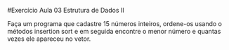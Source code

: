 #Exercício Aula 03 Estrutura de Dados II

Faça um programa que cadastre 15 números inteiros, ordene-os usando o métodos insertion sort e em seguida encontre o menor número e quantas vezes ele apareceu no vetor.
